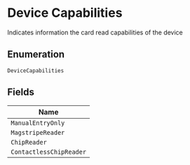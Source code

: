 
# Device Capabilities

Indicates information the card read capabilities of the device

## Enumeration

`DeviceCapabilities`

## Fields

| Name |
|  --- |
| `ManualEntryOnly` |
| `MagstripeReader` |
| `ChipReader` |
| `ContactlessChipReader` |

